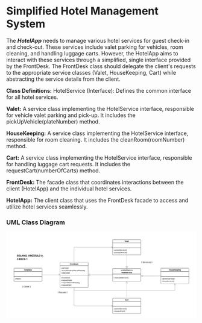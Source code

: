 # Simplified Hotel Management System
The **_HotelApp_** needs to manage various hotel services for guest check-in and check-out. These services include valet parking for vehicles, room cleaning, and handling luggage carts. However, the HotelApp aims to interact with these services through a simplified, single interface provided by the FrontDesk. The FrontDesk class should delegate the client's requests to the appropriate service classes (Valet, HouseKeeping, Cart) while abstracting the service details from the client.

**Class Definitions:**
HotelService (Interface): Defines the common interface for all hotel services.

**Valet:** A service class implementing the HotelService interface, responsible for vehicle valet parking and pick-up. It includes the pickUpVehicle(plateNumber) method.

**HouseKeeping:** A service class implementing the HotelService interface, responsible for room cleaning. It includes the cleanRoom(roomNumber) method.

**Cart:** A service class implementing the HotelService interface, responsible for handling luggage cart requests. It includes the requestCart(numberOfCarts) method.

**FrontDesk:** The facade class that coordinates interactions between the client (HotelApp) and the individual hotel services.

**HotelApp:** The client class that uses the FrontDesk facade to access and utilize hotel services seamlessly.

### UML Class Diagram
![Facade Pattern - UML Class Diagram](src/FP_UMLCD.png)

